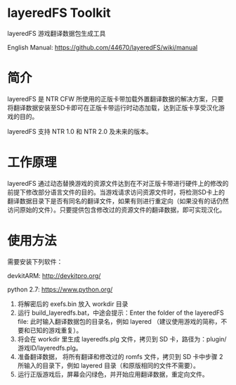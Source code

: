 # layeredFS Toolkit

layeredFS 游戏翻译数据包生成工具

English Manual: https://github.com/44670/layeredFS/wiki/manual

# 简介

layeredFS 是 NTR CFW 所使用的正版卡带加载外置翻译数据的解决方案，只要将翻译数据安装至SD卡即可在正版卡带运行时动态加载，达到正版卡享受汉化游戏的目的。

layeredFS 支持 NTR 1.0 和 NTR 2.0 及未来的版本。

# 工作原理

layeredFS      通过动态替换游戏的资源文件达到在不对正版卡带进行硬件上的修改的前提下修改部分语言文件的目的。当游戏请求访问资源文件时，将检测SD卡上的翻译数据目录下是否有同名的翻译文件，如果有则进行重定向（如果没有的话仍然访问原始的文件）。只要提供包含修改过的资源文件的翻译数据，即可实现汉化。


# 使用方法

需要安装下列软件：

devkitARM: http://devkitpro.org/

python 2.7: https://www.python.org/

 1. 将解密后的 exefs.bin 放入 workdir 目录
 2. 运行 build_layeredfs.bat，中途会提示：Enter the folder of the layeredFS file: 此时输入翻译数据包的目录名，例如 layered （建议使用游戏的简称，不要和已知的游戏重复）。
 3. 将会在 workdir 里生成 layeredfs.plg 文件，拷贝到 SD 卡，路径为：plugin/游戏ID/layeredfs.plg。
 4. 准备翻译数据， 将所有翻译和修改过的 romfs 文件，拷贝到 SD 卡中步骤 2 所输入的目录下，例如 layered 目录（和原版相同的文件不需要）。
 5. 运行正版游戏后，屏幕会闪绿色，并开始应用翻译数据，重定向文件。
 


